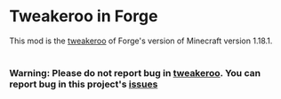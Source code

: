 Tweakeroo in Forge
==============
This mod is the [tweakeroo](https://github.com/maruohon/tweakeroo) of Forge's version of Minecraft version 1.18.1.   
</br>
### Warning: Please do not report bug in [tweakeroo](https://github.com/maruohon/tweakeroo). You can report bug in this project's [issues](https://github.com/PlumeIS/tweakeroo-forge/issues)


